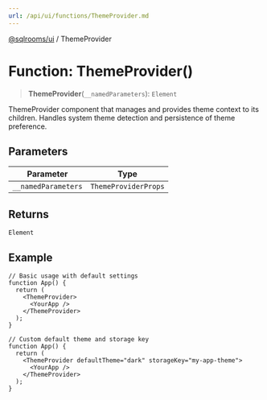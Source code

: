 ```yaml
---
url: /api/ui/functions/ThemeProvider.md
---
```

[@sqlrooms/ui](../index.md) / ThemeProvider

# Function: ThemeProvider()

> **ThemeProvider**(`__namedParameters`): `Element`

ThemeProvider component that manages and provides theme context to its children.
Handles system theme detection and persistence of theme preference.

## Parameters

| Parameter | Type |
| ------ | ------ |
| `__namedParameters` | `ThemeProviderProps` |

## Returns

`Element`

## Example

```tsx
// Basic usage with default settings
function App() {
  return (
    <ThemeProvider>
      <YourApp />
    </ThemeProvider>
  );
}

// Custom default theme and storage key
function App() {
  return (
    <ThemeProvider defaultTheme="dark" storageKey="my-app-theme">
      <YourApp />
    </ThemeProvider>
  );
}
```
